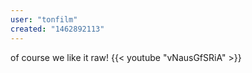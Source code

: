 ```yaml
---
user: "tonfilm"
created: "1462892113"
---
```


of course we like it raw!
{{< youtube "vNausGfSRiA" >}}
